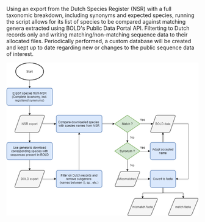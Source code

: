 Using an export from the Dutch Species Register (NSR) with a full taxonomic breakdown, including synonyms and expected species, running the script allows for its list of species to be compared against matching genera extracted using BOLD's Public Data Portal API. Filterting to Dutch records only and writing matching/non-matching sequence data to their allocated files. Periodically performed, a custom database will be created and kept up to date regarding new or changes to the public sequence data of interest.

![Workflow](https://github.com/naturalis/Custom-databases-DNA-sequences/blob/master/script/Flowchart.png?raw=true)
